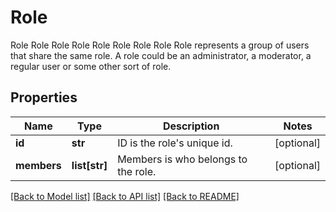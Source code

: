 # Role

Role Role Role Role Role Role Role Role Role represents a group of users that share the same role. A role could be an administrator, a moderator, a regular user or some other sort of role.
## Properties
Name | Type | Description | Notes
------------ | ------------- | ------------- | -------------
**id** | **str** | ID is the role&#39;s unique id. | [optional] 
**members** | **list[str]** | Members is who belongs to the role. | [optional] 

[[Back to Model list]](../README.md#documentation-for-models) [[Back to API list]](../README.md#documentation-for-api-endpoints) [[Back to README]](../README.md)


